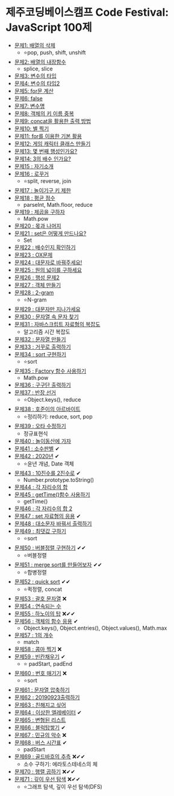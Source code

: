 # 제주코딩베이스캠프 Code Festival: JavaScript 100제

- [문제1: 배열의 삭제](doc/001.md)
  - ⭐pop, push, shift, unshift
- [문제2: 배열의 내장함수](doc/002.md)
  - splice, slice
- [문제3: 변수의 타입](doc/003.md)
- [문제4: 변수의 타입2](doc/004.md)
- [문제5: for문 계산](doc/005.md)
- [문제6: false](doc/006.md)
- [문제7: 변수명](doc/007.md)
- [문제8: 객체의 키 이름 중복](doc/008.md)
- [문제9: concat을 활용한 출력 방법](doc/009.md)
- [문제10: 별 찍기](doc/010.md)
- [문제11: for를 이용한 기본 활용](doc/011.md)
- [문제12: 게임 캐릭터 클래스 만들기](doc/012.md)
- [문제13: 몇 번째 행성인가요?](doc/013.md)
- [문제14: 3의 배수 인가요?](doc/014.md)
- [문제15 : 자기소개](doc/015.md)
- [문제16 : 로꾸거](doc/016.md)
  - ⭐split, reverse, join
- [문제17 : 놀이기구 키 제한](doc/017.md)
- [문제18 : 평균 점수](doc/018.md)
  - parseInt, Math.floor, reduce
- [문제19 : 제곱을 구하자](doc/019.md)
  - Math.pow
- [문제20 : 몫과 나머지](doc/020.md)
- [문제21 : set은 어떻게 만드나요?](doc/021.md)
  - Set
- [문제22 : 배수인지 확인하기](doc/022.md)
- [문제23 : OX문제](doc/023.md)
- [문제24 : 대문자로 바꿔주세요!](doc/024.md)
- [문제25 : 원의 넓이를 구하세요](doc/025.md)
- [문제26 : 행성 문제2](doc/026.md)
- [문제27 : 객체 만들기](doc/027.md)
- [문제28 : 2-gram](doc/028.md)
  - ⭐N-gram
- [문제29 : 대문자만 지나가세요](doc/029.md)
- [문제30 : 문자열 속 문자 찾기](doc/030.md)
- [문제31 : 자바스크립트 자료형의 복잡도](doc/031.md)
  - 알고리즘 시간 복잡도 
- [문제32 : 문자열 만들기](doc/032.md)
- [문제33 : 거꾸로 출력하기](doc/033.md)
- [문제34 : sort 구현하기](doc/034.md)
  - ⭐sort
- [문제35 : Factory 함수 사용하기](doc/035.md)
  - Math.pow
- [문제36 : 구구단 출력하기](doc/036.md)
- [문제37 : 반장 선거](doc/037.md)
  - ⭐Object.keys(), reduce
- [문제38 : 호준이의 아르바이트](doc/038.md)
  - ⭐정리하기: reduce, sort, pop
- [문제39 : 오타 수정하기](doc/039.md)
  - 정규표현식
- [문제40 : 놀이동산에 가자](doc/040.md)
- [문제41 : 소수판별](doc/041.md) ✔
- [문제42 : 2020년](doc/042.md) ✔
  - ⭐윤년 개념, Date 객체 
- [문제43 : 10진수를 2진수로](doc/043.md) ✔
  - Number.prototype.toString()
- [문제44 : 각 자리수의 합](doc/044.md) 
- [문제45 : getTime()함수 사용하기](doc/045.md) 
  - getTime()
- [문제46 : 각 자리수의 합 2](doc/046.md) 
- [문제47 : set 자료형의 응용](doc/047.md) ✔
- [문제48 : 대소문자 바꿔서 출력하기](doc/048.md) 
- [문제49 : 최댓값 구하기](doc/049.md) 
  - ⭐sort
- [문제50 : 버블정렬 구현하기](doc/050.md) ✔✔
  - ⭐버블정렬
- [문제51 : merge sort를 만들어보자](doc/051.md) ✔✔
  - ⭐합병정렬
- [문제52 : quick sort](doc/052.md) ✔✔
  - ⭐퀵정렬, concat 
- [문제53 : 괄호 문자열](doc/053.md) ❌
- [문제54 : 연속되는 수](doc/054.md) 
- [문제55 : 하노이의 탑](doc/055.md) ❌✔✔
- [문제56 : 객체의 함수 응용](doc/056.md) ✔
  - Object.keys(), Object.entries(), Object.values(), Math.max
- [문제57 : 1의 개수](doc/057.md) 
  - match
- [문제58 : 콤마 찍기](doc/058.md) ❌
- [문제59 : 빈칸채우기](doc/059.md) ✔
  - ⭐ padStart, padEnd
- [문제60 : 번호 매기기](doc/060.md) ❌
  - ⭐sort
- [문제61 : 문자열 압축하기](doc/061.md) 
- [문제62 : 20190923출력하기](doc/062.md) 
- [문제63 : 친해지고 싶어](doc/063.md) 
- [문제64 : 이상한 엘레베이터](doc/064.md) ✔
- [문제65 : 변형된 리스트](doc/065.md) 
- [문제66 : 블럭탑쌓기](doc/066.md) ✔
- [문제67 : 민규의 악수](doc/067.md) ❌
- [문제68 : 버스 시간표](doc/068.md) ✔
  - padStart
- [문제69 : 골드바흐의 추측](doc/069.md) ❌✔✔
  - 소수 구하기: 에라토스테네스의 체
- [문제70 : 행렬 곱하기](doc/070.md) ❌✔✔
- [문제71 : 깊이 우선 탐색](doc/071.md) ❌✔✔
  - ⭐그래프 탐색, 깊이 우선 탐색(DFS)